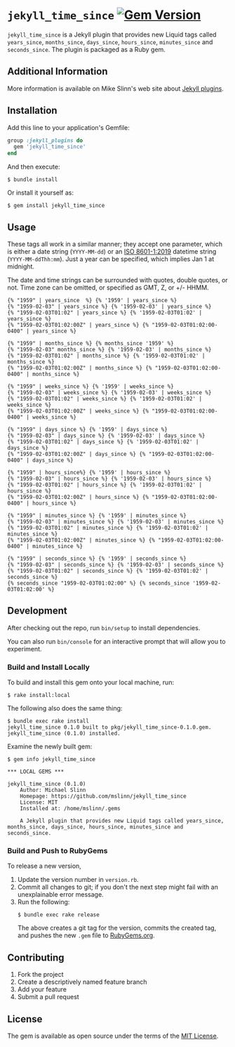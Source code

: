 `jekyll_time_since`
[![Gem Version](https://badge.fury.io/rb/jekyll_time_since.svg)](https://badge.fury.io/rb/jekyll_time_since)
===========

`jekyll_time_since` is a Jekyll plugin that provides new Liquid tags called
`years_since`, `months_since`, `days_since`, `hours_since`, `minutes_since` and `seconds_since`.
The plugin is packaged as a Ruby gem.


## Additional Information
More information is available on Mike Slinn's web site about
[Jekyll plugins](https://www.mslinn.com/blog/index.html#Jekyll).


## Installation

Add this line to your application's Gemfile:

```ruby
group :jekyll_plugins do
  gem 'jekyll_time_since'
end
```

And then execute:

    $ bundle install

Or install it yourself as:

    $ gem install jekyll_time_since


## Usage

These tags all work in a similar manner; they accept one parameter,
which is either a date string (`YYYY-MM-dd`) or an
[ISO 8601-1:2019](https://en.wikipedia.org/wiki/ISO_8601#Combined_date_and_time_representations) datetime string (`YYYY-MM-ddThh:mm`).
Just a year can be specified, which implies Jan 1 at midnight.

The date and time strings can be surrounded with quotes, double quotes, or not.
Time zone can be omitted, or specified as GMT, Z, or +/- HHMM.

```
{% "1959" | years_since  %} {% '1959' | years_since %}
{% "1959-02-03" | years_since %} {% '1959-02-03' | years_since %}
{% "1959-02-03T01:02" | years_since %} {% '1959-02-03T01:02' | years_since %}
{% "1959-02-03T01:02:00Z" | years_since %} {% "1959-02-03T01:02:00-0400" | years_since %}

{% "1959" | months_since %} {% months_since '1959' %}
{% "1959-02-03" months_since %} {% '1959-02-03' | months_since %}
{% "1959-02-03T01:02" | months_since %} {% '1959-02-03T01:02' | months_since %}
{% "1959-02-03T01:02:00Z" | months_since %} {% "1959-02-03T01:02:00-0400" | months_since %}

{% "1959" | weeks_since %} {% '1959' | weeks_since %}
{% "1959-02-03" | weeks_since %} {% '1959-02-03' | weeks_since %}
{% "1959-02-03T01:02" | weeks_since %} {% '1959-02-03T01:02' | weeks_since %}
{% "1959-02-03T01:02:00Z" | weeks_since %} {% "1959-02-03T01:02:00-0400" | weeks_since %}

{% "1959" | days_since %} {% '1959' | days_since %}
{% "1959-02-03" | days_since %} {% '1959-02-03' | days_since %}
{% "1959-02-03T01:02" | days_since %} {% '1959-02-03T01:02' | days_since %}
{% "1959-02-03T01:02:00Z" | days_since %} {% "1959-02-03T01:02:00-0400" | days_since %}

{% "1959" | hours_since%} {% '1959' | hours_since %}
{% "1959-02-03" | hours_since %} {% '1959-02-03' | hours_since %}
{% "1959-02-03T01:02" | hours_since %} {% '1959-02-03T01:02' | hours_since %}
{% "1959-02-03T01:02:00Z" | hours_since %} {% "1959-02-03T01:02:00-0400" | hours_since %}

{% "1959" | minutes_since %} {% '1959' | minutes_since %}
{% "1959-02-03" | minutes_since %} {% '1959-02-03' | minutes_since %}
{% "1959-02-03T01:02" | minutes_since %} {% '1959-02-03T01:02' | minutes_since %}
{% "1959-02-03T01:02:00Z" | minutes_since %} {% "1959-02-03T01:02:00-0400" | minutes_since %}

{% "1959" | seconds_since %} {% '1959' | seconds_since %}
{% "1959-02-03" | seconds_since %} {% '1959-02-03' | seconds_since %}
{% "1959-02-03T01:02" | seconds_since %} {% '1959-02-03T01:02' | seconds_since %}
{% seconds_since "1959-02-03T01:02:00" %} {% seconds_since '1959-02-03T01:02:00' %}
```


## Development

After checking out the repo, run `bin/setup` to install dependencies.

You can also run `bin/console` for an interactive prompt that will allow you to experiment.


### Build and Install Locally
To build and install this gem onto your local machine, run:
```shell
$ rake install:local
```

The following also does the same thing:
```shell
$ bundle exec rake install
jekyll_time_since 0.1.0 built to pkg/jekyll_time_since-0.1.0.gem.
jekyll_time_since (0.1.0) installed.
```

Examine the newly built gem:
```shell
$ gem info jekyll_time_since

*** LOCAL GEMS ***

jekyll_time_since (0.1.0)
    Author: Michael Slinn
    Homepage: https://github.com/mslinn/jekyll_time_since
    License: MIT
    Installed at: /home/mslinn/.gems

    A Jekyll plugin that provides new Liquid tags called years_since, months_since, days_since, hours_since, minutes_since and seconds_since.
```


### Build and Push to RubyGems
To release a new version,
  1. Update the version number in `version.rb`.
  2. Commit all changes to git; if you don't the next step might fail with an unexplainable error message.
  3. Run the following:
     ```shell
     $ bundle exec rake release
     ```
     The above creates a git tag for the version, commits the created tag,
     and pushes the new `.gem` file to [RubyGems.org](https://rubygems.org).


## Contributing

1. Fork the project
2. Create a descriptively named feature branch
3. Add your feature
4. Submit a pull request


## License

The gem is available as open source under the terms of the [MIT License](https://opensource.org/licenses/MIT).
